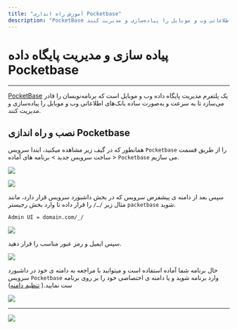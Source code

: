 ```yaml
---
title: "آموزش راه اندازی Pocketbase"
description: "PocketBase یک پلتفرم مدیریت پایگاه داده وب و موبایل است که برنامه‌نویسان را قادر می‌سازد تا به سرعت و به‌صورت ساده بانک‌های اطلاعاتی وب و موبایل را پیاده‌سازی و مدیریت کنند."
---
```


# پیاده سازی و مدیریت پایگاه داده Pocketbase
---

[PocketBase](https://chabokan.net/services/pocketbase/) یک پلتفرم مدیریت پایگاه داده وب و موبایل است که برنامه‌نویسان را قادر می‌سازد تا به سرعت و به‌صورت ساده بانک‌های اطلاعاتی وب و موبایل را پیاده‌سازی و مدیریت کنند.

## نصب و راه اندازی Pocketbase

همانطور که در گیف زیر مشاهده میکنید، ابتدا سرویس `Pocketbase` را از طریق قسمت ساخت سرویس جدید > برنامه های آماده > `Pocketbase` می سازیم.

![](https://s1.chabokan.net/docs/gifs/pocketbase-install.gif)

![](https://s1.chabokan.net/docs/images/pocketbase-platform-docs-1.jpg)

سپس بعد از دامنه ی پیشفرض سرویس که در بخش داشبورد سرویس قرار دارد، مانند مثال زیر `/ـ/` را قرار داده تا وارد بخش رجیستر `packetbase` شوید.

```
Admin UI = domain.com/_/
```
![](https://s1.chabokan.net/docs/images/pocketbase-platform-docs-2.jpg)

سپس ایمیل و رمز عبور مناسب را قرار دهید.

![](https://s1.chabokan.net/docs/images/packet_2.jpg)

حال برنامه شما آماده استفاده است و میتوانید با مراجعه به دامنه ی خود در داشبورد سرویس `Pocketbase` وارد برنامه شوید و یا دامنه ی اختصاصی خود را بر روی برنامه ست نمایید.( [تنظیم دامنه](https://docs.chabokan.net/domains/))

![](https://s1.chabokan.net/docs/images/packet_3.jpg)

---
<a href="https://hub.chabokan.net/fa/services/create/pocketbase" ><img src="https://s1.chabokan.net/docs/images/pocketbase-banner.png" /></a>